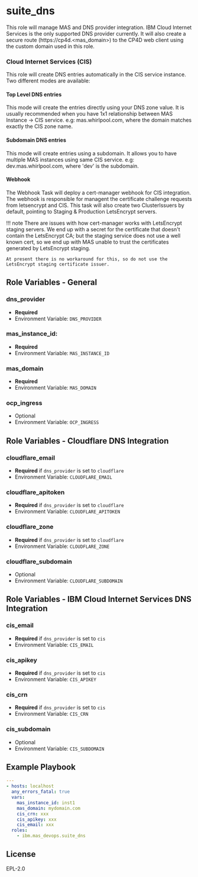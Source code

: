 suite_dns
=========

This role will manage MAS and DNS provider integration.  IBM Cloud Internet Services is the only supported DNS provider currently. It will also create a secure route (https://cp4d.<mas_domain>) to the CP4D web client using the custom domain used in this role.

### Cloud Internet Services (CIS)
This role will create DNS entries automatically in the CIS service instance.  Two different modes are available:

#### Top Level DNS entries
This mode will create the entries directly using your DNS zone value. It is usually recommended when you have 1x1 relationship between MAS Instance -> CIS service. e.g: mas.whirlpool.com, where the domain matches exactly the CIS zone name.

#### Subdomain DNS entries
This mode will create entries using a subdomain. It allows you to have multiple MAS instances using same CIS service. e.g: dev.mas.whirlpool.com, where 'dev' is the subdomain.

#### Webhook
The Webhook Task will deploy a cert-manager webhook for CIS integration.  The webhook is responsible for managent the certificate challenge requests from letsencrypt and CIS.  This task will also create two ClusterIssuers by default, pointing to Staging & Production LetsEncrypt servers.

!!! note
    There are issues with how cert-manager works with LetsEncrypt staging servers. We end up with a secret for the certificate that doesn't contain the LetsEncrypt CA; but the staging service does not use a well known cert, so we end up with MAS unable to trust the certificates generated by LetsEncrypt staging.

    At present there is no workaround for this, so do not use the LetsEncrypt staging certificate issuer.


Role Variables - General
------------------------
### dns_provider

- **Required**
- Environment Variable: `DNS_PROVIDER`

### mas_instance_id:

- **Required**
- Environment Variable: `MAS_INSTANCE_ID`

### mas_domain

- **Required**
- Environment Variable: `MAS_DOMAIN`

### ocp_ingress

- Optional
- Environment Variable: `OCP_INGRESS`

Role Variables - Cloudflare DNS Integration
-------------------------------------------
### cloudflare_email

- **Required** if `dns_provider` is set to `cloudflare`
- Environment Variable: `CLOUDFLARE_EMAIL`

### cloudflare_apitoken

- **Required** if `dns_provider` is set to `cloudflare`
- Environment Variable: `CLOUDFLARE_APITOKEN`

### cloudflare_zone

- **Required** if `dns_provider` is set to `cloudflare`
- Environment Variable: `CLOUDFLARE_ZONE`

### cloudflare_subdomain

- Optional
- Environment Variable: `CLOUDFLARE_SUBDOMAIN`

Role Variables - IBM Cloud Internet Services DNS Integration
------------------------------------------------------------
### cis_email

- **Required** if `dns_provider` is set to `cis`
- Environment Variable: `CIS_EMAIL`

### cis_apikey

- **Required** if `dns_provider` is set to `cis`
- Environment Variable: `CIS_APIKEY`

### cis_crn

- **Required** if `dns_provider` is set to `cis`
- Environment Variable: `CIS_CRN`

### cis_subdomain

- Optional
- Environment Variable: `CIS_SUBDOMAIN`


Example Playbook
----------------

```yaml
---
- hosts: localhost
  any_errors_fatal: true
  vars:
    mas_instance_id: inst1
    mas_domain: mydomain.com
    cis_crn: xxx
    cis_apikey: xxx
    cis_email: xxx
  roles:
    - ibm.mas_devops.suite_dns
```

License
-------

EPL-2.0
